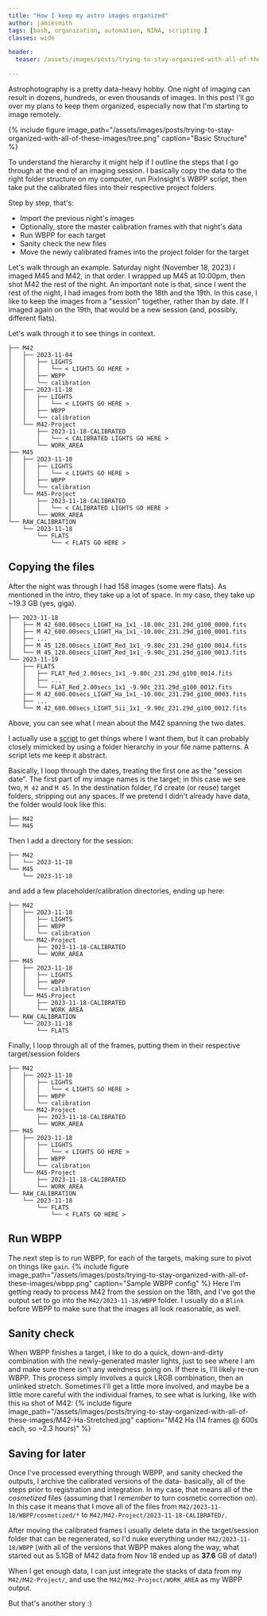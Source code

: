 ```yaml
---
title: "How I keep my astro images organized"
author: jamiesmith
tags: [bash, organization, automation, NINA, scripting ]
classes: wide

header:
  teaser: /assets/images/posts/trying-to-stay-organized-with-all-of-these-images/tree.png

---
```


Astrophotography is a pretty data-heavy hobby. One night of imaging can result in 
dozens, hundreds, or even thousands of images. In this post I'll go over my plans 
to keep them organized, especially now that I'm starting to image remotely.

<!--more-->
{%
  include figure image_path="/assets/images/posts/trying-to-stay-organized-with-all-of-these-images/tree.png"
  caption="Basic Structure"
%}

To understand the hierarchy it might help if I outline the steps that I go through
at the end of an imaging session. I basically copy the data to the right folder structure
on my computer, run PixInsight's WBPP script, then take put the calibrated files into their respective project folders.

Step by step, that's:
- Import the previous night's images
- Optionally, store the master calibration frames with that night's data
- Run WBPP for each target
- Sanity check the new files
- Move the newly calibrated frames into the project folder for the target

Let's walk through an example. Saturday night (November 18, 2023) I imaged M45 and M42, in that order. I wrapped up M45 at 10:00pm, then shot M42 the rest of the night. An important note is that, since I went the rest of the night, I had images from both the 18th and the 19th. In this case, I like to keep the images from a "session" together, rather than by date. If I imaged again on the 19th, that would be a new session (and, possibly, different flats).

Let's walk through it to see things in context.

```
├── M42
│   ├── 2023-11-04
│   │   ├── LIGHTS
│   │   │   └── < LIGHTS GO HERE >
│   │   ├── WBPP
│   │   └── calibration
│   ├── 2023-11-18
│   │   ├── LIGHTS
│   │   │   └── < LIGHTS GO HERE >
│   │   ├── WBPP
│   │   └── calibration
│   └── M42-Project
│       ├── 2023-11-18-CALIBRATED
│       │   └── < CALIBRATED LIGHTS GO HERE >
│       └── WORK_AREA
├── M45
│   ├── 2023-11-18
│   │   ├── LIGHTS
│   │   │   └── < LIGHTS GO HERE >
│   │   ├── WBPP
│   │   └── calibration
│   └── M45-Project
│       ├── 2023-11-18-CALIBRATED
│       │   └── < CALIBRATED LIGHTS GO HERE >
│       └── WORK_AREA
└── RAW_CALIBRATION
    └── 2023-11-18
        └── FLATS
            └── < FLATS GO HERE >
```

## Copying the files 

After the night was through I had 158 images (some were flats). As mentioned in the intro, they take up a lot of space. In my case, they take up ~19.3 GB (yes, giga).

```
├── 2023-11-18
│   ├── M 42_600.00secs_LIGHT_Ha_1x1_-10.00c_231.29d_g100_0000.fits
│   ├── M 42_600.00secs_LIGHT_Ha_1x1_-10.00c_231.29d_g100_0001.fits
│   ├── ...
│   ├── M 45_120.00secs_LIGHT_Red_1x1_-9.80c_231.29d_g100_0014.fits
│   └── M 45_120.00secs_LIGHT_Red_1x1_-9.90c_231.29d_g100_0013.fits
└── 2023-11-19
    ├── FLATS
    │   ├── FLAT_Red_2.00secs_1x1_-9.80c_231.29d_g100_0014.fits
    │   ├── ...
    │   └── FLAT_Red_2.00secs_1x1_-9.90c_231.29d_g100_0012.fits
    ├── M 42_600.00secs_LIGHT_Ha_1x1_-10.00c_231.29d_g100_0003.fits
    ├── ...
    └── M 42_600.00secs_LIGHT_Sii_1x1_-9.90c_231.29d_g100_0012.fits
```

Above, you can see what I mean about the M42 spanning the two dates.

I actually use a [script](https://github.com/jamiesmith/astrophotography/blob/master/automation/importAstroPhotos.sh) to get things where I want them, but it can probably closely mimicked by using a folder hierarchy in your file name patterns. A script lets me keep it abstract.

Basically, I loop through the dates, treating the first one as the "session date". The first part of my image names is the target; in this case we see two, `M 42` and `M 45`. In the destination folder, I'd create (or reuse) target folders, stripping out any spaces. If we pretend I didn't already have data, the folder would look like this:
```
├── M42
└── M45
```

Then I add a directory for the session:
```
├── M42
│   └── 2023-11-18
└── M45
    └── 2023-11-18
```

and add a few placeholder/calibration directories, ending up here:

```
├── M42
│   ├── 2023-11-18
│   │   ├── LIGHTS
│   │   ├── WBPP
│   │   └── calibration
│   └── M42-Project
│       ├── 2023-11-18-CALIBRATED
│       └── WORK_AREA
├── M45
│   ├── 2023-11-18
│   │   ├── LIGHTS
│   │   ├── WBPP
│   │   └── calibration
│   └── M45-Project
│       ├── 2023-11-18-CALIBRATED
│       └── WORK_AREA
└── RAW_CALIBRATION
    └── 2023-11-18
        └── FLATS
```

Finally, I loop through all of the frames, putting them in their respective target/session folders 
```
├── M42
│   ├── 2023-11-18
│   │   ├── LIGHTS
│   │   │   └── < LIGHTS GO HERE >
│   │   ├── WBPP
│   │   └── calibration
│   └── M42-Project
│       ├── 2023-11-18-CALIBRATED
│       └── WORK_AREA
├── M45
│   ├── 2023-11-18
│   │   ├── LIGHTS
│   │   │   └── < LIGHTS GO HERE >
│   │   ├── WBPP
│   │   └── calibration
│   └── M45-Project
│       ├── 2023-11-18-CALIBRATED
│       └── WORK_AREA
└── RAW_CALIBRATION
    └── 2023-11-18
        └── FLATS
            └── < FLATS GO HERE >
```

## Run WBPP
The next step is to run WBPP, for each of the targets, making sure to pivot on things like `gain`. 
{%
  include figure image_path="/assets/images/posts/trying-to-stay-organized-with-all-of-these-images/wbpp.png"
  caption="Sample WBPP config" %}
Here I'm getting ready to process M42 from the session on the 18th, and I've got the output set to go into the `M42/2023-11-18/WBPP` folder. I usually do a `Blink` before WBPP to make sure that the images all look reasonable, as well.

## Sanity check
When WBPP finishes a target, I like to do a quick, down-and-dirty combination with the newly-generated master lights, just to see where I am and make sure there isn't any weirdness going on. If there is, I'll likely re-run WBPP. This process simply involves a quick LRGB combination, then an unlinked stretch. Sometimes I'll get a little more involved, and maybe be a little more careful with the individual frames, to see what is lurking, like with this `Ha` shot of M42:
{%
    include figure image_path="/assets/images/posts/trying-to-stay-organized-with-all-of-these-images/M42-Ha-Stretched.jpg"
    caption="M42 Ha (14 frames @ 600s each, so ~2.3 hours)"
%}

## Saving for later
Once I've processed everything through WBPP, and sanity checked the outputs, I archive the calibrated versions of the data- basically, all of the steps prior to registration and integration. In my case, that means all of the _cosmetized_ files (assuming that I *remember* to turn cosmetic correction _on_). In this case it means that I move all of the files from `M42/2023-11-18/WBPP/cosmetized/*` to `M42/M42-Project/2023-11-18-CALIBRATED/`. 

After moving the calibrated frames I usually delete data in the target/session folder that can be regenerated, so I'd nuke everything under `M42/2023-11-18/WBPP` (with all of the versions that WBPP makes along the way, what started out as 5.1GB of M42 data from Nov 18 ended up as **37.6** GB of data!)

When I get enough data, I can just integrate the stacks of data from my `M42/M42-Project/`, and use the `M42/M42-Project/WORK_AREA` as my WBPP output.

But that's another story :) 
